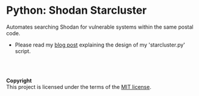 # Python: Shodan Starcluster
Automates searching Shodan for vulnerable systems within the same postal code. 

* Please read my [blog post](https://www.yoursecurity.tech/) explaining the design of my 'starcluster.py' script. 
<br>
<br>

**Copyright**<br>
This project is licensed under the terms of the [MIT license](/LICENSE).
